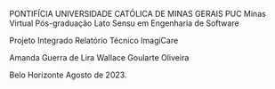 PONTIFÍCIA UNIVERSIDADE CATÓLICA DE MINAS GERAIS
PUC Minas Virtual
Pós-graduação Lato Sensu em Engenharia de Software





Projeto Integrado
Relatório Técnico
ImagiCare


Amanda Guerra de Lira
Wallace Goularte Oliveira









Belo Horizonte
Agosto de 2023.
